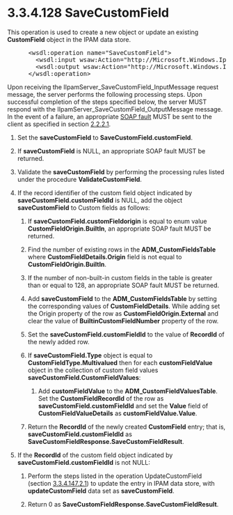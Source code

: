 <html dir="LTR" xmlns:mshelp="http://msdn.microsoft.com/mshelp" xmlns:ddue="http://ddue.schemas.microsoft.com/authoring/2003/5" xmlns:xlink="http://www.w3.org/1999/xlink" xmlns:tool="http://www.microsoft.com/tooltip">
 <body>
 <div id="header">
 <h1 class="heading">3.3.4.128 SaveCustomField</h1>
 </div>
 <div id="mainSection">
 <div id="mainBody">
 <div id="allHistory" class="saveHistory"></div>
 <div id="sectionSection0" class="section" name="collapseableSection">
 

<p>This operation is used to create a new object or update an
existing <b>CustomField</b> object in the IPAM data store.</p>

<dl>
<dd>
<div><pre> &lt;wsdl:operation name=&quot;SaveCustomField&quot;&gt;
   &lt;wsdl:input wsaw:Action=&quot;http://Microsoft.Windows.Ipam/IIpamServer/SaveCustomField&quot; message=&quot;ipam:IIpamServer_SaveCustomField_InputMessage&quot; /&gt;
   &lt;wsdl:output wsaw:Action=&quot;http://Microsoft.Windows.Ipam/IIpamServer/SaveCustomFieldResponse&quot; message=&quot;ipam:IIpamServer_SaveCustomField_OutputMessage&quot; /&gt;
 &lt;/wsdl:operation&gt;
</pre></div>
</dd></dl>

<p>Upon receiving the IIpamServer_SaveCustomField_InputMessage
request message, the server performs the following processing steps. Upon
successful completion of the steps specified below, the server MUST respond
with the IIpamServer_SaveCustomField_OutputMessage message. In the event of a
failure, an appropriate <a href="21b4a631-8f28-420f-822f-c5f879d5046e.md#gt_ec8728a8-1a75-426f-8767-aa1932c7c19f">SOAP
fault</a> MUST be sent to the client as specified in section <a href="a90ad88d-2468-4ac1-bbb9-8f921d15bbc8.md">2.2.2.1</a>.</p>

<ol><li><p><span> </span>Set the <b>saveCustomField</b>
to <b>SaveCustomField.customField</b>.</p>

</li><li><p><span> </span>If <b>saveCustomField</b>
is NULL, an appropriate SOAP fault MUST be returned.</p>

</li><li><p><span> </span>Validate the <b>saveCustomField</b>
by performing the processing rules listed under the procedure <b>ValidateCustomField</b>.</p>

</li><li><p><span> </span>If the record
identifier of the custom field object indicated by <b>saveCustomField.customFieldId</b>
is NULL, add the object <b>saveCustomField</b> to Custom fields as follows:</p>

<ol><li><p><span> 
</span>If <b>saveCustomField.customFieldorigin</b> is equal to enum value <b>CustomFieldOrigin.BuiltIn</b>,
an appropriate SOAP fault MUST be returned.</p>

</li><li><p><span> 
</span>Find the number of existing rows in the <b>ADM_CustomFieldsTable</b>
where <b>CustomFieldDetails.Origin</b> field is not equal to <b>CustomFieldOrigin.BuiltIn</b>.</p>

</li><li><p><span> 
</span>If the number of non-built-in custom fields in the table is greater than
or equal to 128, an appropriate SOAP fault MUST be returned.</p>

</li><li><p><span> 
</span>Add <b>saveCustomField</b> to the <b>ADM_CustomFieldsTable</b> by
setting the corresponding values of <b>CustomFieldDetails</b>. While adding set
the Origin property of the row as <b>CustomFieldOrigin.External</b> and clear
the value of <b>BuiltinCustomFieldNumber</b> property of the row.</p>

</li><li><p><span> 
</span>Set the <b>saveCustomField.customFieldId</b> to the value of <b>RecordId</b>
of the newly added row.</p>

</li><li><p><span> 
</span>If <b>saveCustomField.Type</b> object is equal to <b>CustomFieldType.Multivalued</b>
then for each <b>customFieldValue</b> object in the collection of custom field
values <b>saveCustomField.CustomFieldValues</b>:</p>

<ol><li><p><span> </span>Add <b>customFieldValue</b>
to the <b>ADM_CustomFieldValuesTable</b>. Set the <b>CustomFieldRecordId</b> of
the row as <b>saveCustomField.customFieldId</b> and set the <b>Value</b> field
of <b>CustomFieldValueDetails</b> as <b>customFieldValue.Value</b>.</p>

</li></ol></li><li><p><span> 
</span>Return the <b>RecordId</b> of the newly created <b>CustomField</b>
entry; that is, <b>saveCustomField.customFieldId</b> as <b>SaveCustomFieldResponse.SaveCustomFieldResult</b>.</p>

</li></ol></li><li><p><span> </span>If the <b>RecordId</b>
of the custom field object indicated by <b>saveCustomField.customFieldId</b> is
not NULL:</p>

<ol><li><p><span> 
</span>Perform the steps listed in the operation UpdateCustomField (section <a href="25c9a8d8-50a6-4f4a-ae19-dd59e75c1721.md">3.3.4.147.2.1</a>) to update
the entry in IPAM data store, with <b>updateCustomField</b> data set as <b>saveCustomField</b>.
</p>

</li><li><p><span> 
</span>Return 0 as <b>SaveCustomFieldResponse.SaveCustomFieldResult</b>.</p>

</li></ol></li></ol>
 </div>
 </div>
 </div>
 </body>
</html>